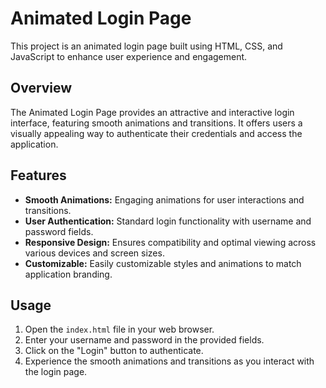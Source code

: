 # Animated Login Page

This project is an animated login page built using HTML, CSS, and JavaScript to enhance user experience and engagement.

## Overview

The Animated Login Page provides an attractive and interactive login interface, featuring smooth animations and transitions. It offers users a visually appealing way to authenticate their credentials and access the application.

## Features

- **Smooth Animations:** Engaging animations for user interactions and transitions.
- **User Authentication:** Standard login functionality with username and password fields.
- **Responsive Design:** Ensures compatibility and optimal viewing across various devices and screen sizes.
- **Customizable:** Easily customizable styles and animations to match application branding.

## Usage

1. Open the `index.html` file in your web browser.
2. Enter your username and password in the provided fields.
3. Click on the "Login" button to authenticate.
4. Experience the smooth animations and transitions as you interact with the login page.

